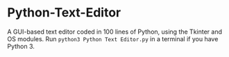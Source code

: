# Python-Text-Editor
A GUI-based text editor coded in 100 lines of Python, using the Tkinter and OS modules. Run `python3 Python Text Editor.py` in a terminal if you have Python 3.
